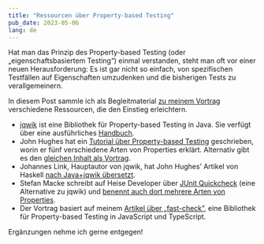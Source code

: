 ```yaml
---
title: "Ressourcen über Property-based Testing"
pub_date: 2023-05-06
lang: de
---
```


Hat man das Prinzip des Property-based Testing (oder „eigenschaftsbasiertem Testing“) einmal verstanden, steht man oft vor einer neuen Herausforderung:
Es ist gar nicht so einfach, von spezifischen Testfällen auf Eigenschaften umzudenken und die bisherigen Tests zu verallgemeinern.

In diesem Post sammle ich als Begleitmaterial [zu meinem Vortrag](https://jax.de/core-java-jvm-languages/eigenschaftsbasiertes-testen/) verschiedene Ressourcen, die den Einstieg erleichtern.

* [jqwik](https://jqwik.net) ist eine Bibliothek für Property-based Testing in Java.
  Sie verfügt über eine ausführliches [Handbuch](https://jqwik.net/docs/current/user-guide.html).
* John Hughes hat ein [Tutorial über Property-based Testing](https://research.chalmers.se/en/publication/517894) geschrieben, worin er fünf verschiedene Arten von Properties erklärt.
  Alternativ gibt es den [gleichen Inhalt als Vortrag](https://www.youtube.com/watch?v=zvRAyq5wj38).
* Johannes Link, Hauptautor von jqwik, hat John Hughes’ Artikel von Haskell [nach Java+jqwik übersetzt](https://johanneslink.net/how-to-specify-it/).
* Stefan Macke schreibt auf Heise Developer über [JUnit Quickcheck](https://github.com/pholser/junit-quickcheck) (eine Alternative zu jqwik) und [benennt auch dort mehrere Arten von Properties](https://www.heise.de/hintergrund/Property-based-Testing-mit-JUnit-QuickCheck-3935767.html).
* Der Vortrag basiert auf meinem [Artikel über „fast-check”](https://www.innoq.com/de/articles/2023/02/testing-fast-check/), eine Bibliothek für Property-based Testing in JavaScript und TypeScript.

Ergänzungen nehme ich gerne entgegen!
